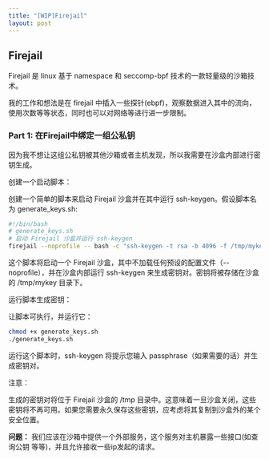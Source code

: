 ```yaml
---
title: "[WIP]Firejail"
layout: post
---
```


## Firejail

Firejail 是 linux 基于 namespace 和 seccomp-bpf 技术的一款轻量级的沙箱技术。

我的工作和想法是在 firejail 中插入一些探针(ebpf)，观察数据进入其中的流向，使用次数等等状态，同时也可以对网络等进行进一步限制。


### Part 1: 在Firejail中绑定一组公私钥

因为我不想让这组公私钥被其他沙箱或者主机发现，所以我需要在沙盒内部进行密钥生成。

创建一个启动脚本：

创建一个简单的脚本来启动 Firejail 沙盒并在其中运行 ssh-keygen。假设脚本名为 generate_keys.sh:

```bash
#!/bin/bash
# generate_keys.sh
# 启动 Firejail 沙盒并运行 ssh-keygen
firejail --noprofile -- bash -c "ssh-keygen -t rsa -b 4096 -f /tmp/mykey"
```


这个脚本将启动一个 Firejail 沙盒，其中不加载任何预设的配置文件（--noprofile），并在沙盒内部运行 ssh-keygen 来生成密钥对。密钥将被存储在沙盒的 /tmp/mykey 目录下。

运行脚本生成密钥：

让脚本可执行，并运行它：

```bash
chmod +x generate_keys.sh
./generate_keys.sh
```
运行这个脚本时，ssh-keygen 将提示您输入 passphrase（如果需要的话）并生成密钥对。

注意：

生成的密钥对将位于 Firejail 沙盒的 /tmp 目录中。这意味着一旦沙盒关闭，这些密钥将不再可用。如果您需要永久保存这些密钥，应考虑将其复制到沙盒外的某个安全位置。


**问题：**
我们应该在沙箱中提供一个外部服务，这个服务对主机暴露一些接口(如查询公钥 等等)，并且允许接收一些ip发起的请求。